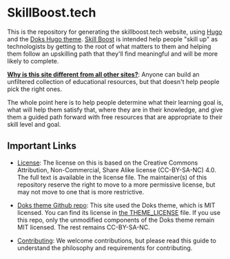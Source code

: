 # SkillBoost.tech

This is the repository for generating the skillboost.tech website, using [Hugo](https://gohugo.io) and the [Doks Hugo theme](https://themes.gohugo.io/themes/doks/). [Skill Boost](https://skillboost.tech) is intended help people "skill up" as technologists by getting to the root of what matters to them and helping them follow an upskilling path that they'll find meaningful and will be more likely to complete.

**[Why is this site different from all other sites?](https://en.wikipedia.org/wiki/Ma_Nishtana#Text)**: Anyone can build an unfiltered collection of educational resources, but that doesn't help people pick the right ones.

The whole point here is to help people determine what their learning goal is, what will help them satisfy that, where they are in their knowledge, and give them a guided path forward with free resources that are appropriate to their skill level and goal.

## Important Links

- [License](LICENSE.MD): The license on this is based on the Creative Commons Attribution, Non-Commercial, Share Alike license (CC-BY-SA-NC) 4.0. The full text is available in the license file. The maintainer(s) of this repository reserve the right to move to a more permissive license, but may not move to one that is more restrictive.

- [Doks theme Github repo](https://github.com/h-enk/doks): This site used the Doks theme, which is MIT licensed. You can find its license in [the THEME_LICENSE](THEME_LICENSE.md) file. If you use this repo, only the unmodified components of the Doks theme remain MIT licensed. The rest remains CC-BY-SA-NC.

- [Contributing](CONTRIBUTING.md): We welcome contributions, but please read this guide to understand the philosophy and requirements for contributing.

